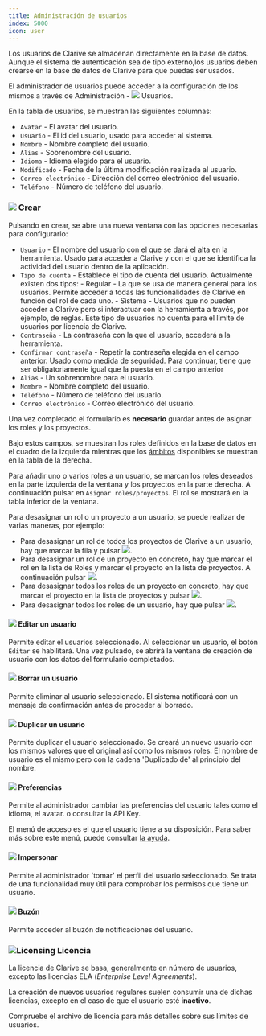```yaml
---
title: Administración de usuarios
index: 5000
icon: user
---
```


Los usuarios de Clarive se almacenan directamente en la base de datos. Aunque el sistema de autenticación sea de tipo externo,los usuarios deben crearse en la base de datos de Clarive para que puedas ser usados.

El administrador de usuarios puede acceder a la configuración de los mismos a través de Administración - <img src="/static/images/icons/user.svg" /> Usuarios.

En la tabla de usuarios, se muestran las siguientes columnas:

- `Avatar` - El avatar del usuario.
- `Usuario` - El id del usuario, usado para acceder al sistema.
- `Nombre` - Nombre completo del usuario.
- `Alias` - Sobrenombre del usuario.
- `Idioma` - Idioma elegido para el usuario.
- `Modificado` - Fecha de la última modificación realizada al usuario.
- `Correo electrónico` - Dirección del correo electrónico del usuario.
- `Teléfono` - Número de teléfono del usuario.

### <img src="/static/images/icons/add.svg" /> Crear

Pulsando en crear, se abre una nueva ventana con las opciones necesarias para configurarlo:

- `Usuario` - El nombre del usuario con el que se dará el alta en la herramienta. Usado para acceder a Clarive y con el que se identifica la actividad del usuario dentro de la aplicación.
- `Tipo de cuenta` - Establece el tipo de cuenta del usuario. Actualmente existen dos tipos:
       - Regular - La que se usa de manera general para los usuarios. Permite acceder a todas las funcionalidades de Clarive en función del rol de cada uno.
       - Sistema - Usuarios que no pueden acceder a Clarive pero si interactuar con la herramienta a través, por ejemplo, de reglas. Este tipo de usuarios no cuenta para el limite de usuarios por licencia de Clarive.
- `Contraseña` - La contraseña con la que el usuario, accederá a la herramienta.
- `Confirmar contraseña` - Repetir la contraseña elegida en el campo anterior. Usado como medida de seguridad. Para continuar, tiene que ser obligatoriamente igual que la puesta en el campo anterior
- `Alias` - Un sobrenombre para el usuario.
- `Nombre` - Nombre completo del usuario.
- `Teléfono` - Número de teléfono del usuario.
- `Correo electrónico` - Correo electrónico del usuario.

Una vez completado el formulario es **necesario** guardar antes de asignar los roles y los proyectos.

Bajo estos campos, se muestran los roles definidos en la base de datos en el cuadro de la izquierda mientras que los [ámbitos](concepts/scope) disponibles se muestran en la tabla de la derecha.

Para añadir uno o varios roles a un usuario, se marcan los roles deseados en la parte izquierda de la ventana y los proyectos en la parte derecha. A continuación pulsar en `Asignar roles/proyectos`. El rol se mostrará en la tabla inferior de la ventana.

Para desasignar un rol o un proyecto a un usuario, se puede realizar de varias maneras, por ejemplo:

- Para desasignar un rol de todos los proyectos de Clarive a un usuario, hay que marcar la fila y pulsar <img src="/static/images/icons/delete-red.svg" />.
- Para desasignar un rol de un proyecto en concreto, hay que marcar el rol en la lista de Roles y marcar el proyecto en la lista de proyectos. A continuación pulsar <img src="/static/images/icons/key-delete.svg" />.
- Para desasignar todos los roles de un proyecto en concreto, hay que marcar el proyecto en la lista de proyectos y pulsar <img src="/static/images/icons/key-delete.svg" />.
- Para desasignar todos los roles de un usuario, hay que pulsar <img src="/static/images/icons/del-all-red.svg" />.

#### <img src="/static/images/icons/edit.svg" /> Editar un usuario

Permite editar el usuarios seleccionado. Al seleccionar un usuario, el botón `Editar` se habilitará. Una vez pulsado, se abrirá la ventana de creación de usuario con los datos del formulario completados.


#### <img src="/static/images/icons/delete.svg" /> Borrar un usuario

Permite eliminar al usuario seleccionado. El sistema notificará con un mensaje de confirmación antes de proceder al borrado.


#### <img src="/static/images/icons/copy.svg" /> Duplicar un usuario

Permite duplicar el usuario seleccionado. Se creará un nuevo usuario con los mismos valores que el original así como los mismos roles. El nombre de usuario es el mismo pero con la cadena 'Duplicado de' al principio del nombre.


#### <img src="/static/images/icons/prefs.svg" /> Preferencias

Permite al administrador cambiar las preferencias del usuario tales como el idioma, 
el avatar. o consultar la API Key.

El menú de acceso es el que el usuario tiene a su disposición. Para saber más sobre este menú, puede consultar [la ayuda](getting-started/prefs).

#### <img src="/static/images/icons/surrogate.svg" /> Impersonar

Permite al administrador 'tomar' el perfil del usuario seleccionado. Se trata de una funcionalidad muy útil para comprobar los permisos que tiene un usuario.

#### <img src="/static/images/icons/envelope.svg" /> Buzón

Permite acceder al buzón de notificaciones del usuario.

### <img src = "/static/images/icons/about.svg" alt='Licensing' /> Licencia

La licencia de Clarive se basa, generalmente en número de usuarios, excepto las licencias ELA (*Enterprise Level Agreements*).

La creación de nuevos usuarios regulares suelen consumir una de dichas licencias, excepto en el caso de que el usuario esté **inactivo**.

Compruebe el archivo de licencia para más detalles sobre sus límites de usuarios.
